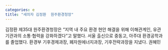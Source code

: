 ```yaml
---
categories: e
title: "새의자 김정환  원주환경청장"
---
```

김정환 제35대 원주환경청장은 “지역 내 주요 환경 현안 해결을 위해 이해관계인, 유관기관과의 소통·협력을 강화하겠다”고 말했다. 서울 출신으로 중동고, 아주대 환경공학과를 졸업했다. 환경부 기후경제과장, 폐자원에너지과장, 기후전략과장을 지냈다. 권혜민